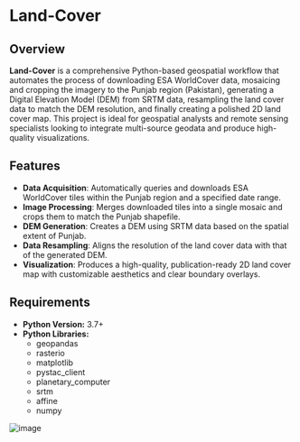 # Land-Cover
## Overview
**Land-Cover** is a comprehensive Python-based geospatial workflow that automates the process of downloading ESA WorldCover data, mosaicing and cropping the imagery to the Punjab region (Pakistan), 
generating a Digital Elevation Model (DEM) from SRTM data, resampling the land cover data to match the DEM resolution, and finally creating a polished 2D land cover map. This project is ideal for geospatial 
analysts and remote sensing specialists looking to integrate multi-source geodata and produce high-quality visualizations.

## Features
- **Data Acquisition**: Automatically queries and downloads ESA WorldCover tiles within the Punjab region and a specified date range.
- **Image Processing**: Merges downloaded tiles into a single mosaic and crops them to match the Punjab shapefile.
- **DEM Generation**: Creates a DEM using SRTM data based on the spatial extent of Punjab.
- **Data Resampling**: Aligns the resolution of the land cover data with that of the generated DEM.
- **Visualization**: Produces a high-quality, publication-ready 2D land cover map with customizable aesthetics and clear boundary overlays.

## Requirements

- **Python Version:** 3.7+
- **Python Libraries:**  
  - geopandas  
  - rasterio  
  - matplotlib  
  - pystac_client  
  - planetary_computer  
  - srtm  
  - affine  
  - numpy
 
![image](https://github.com/user-attachments/assets/9ba5af6c-5e21-4667-ae22-d79627749e89)


